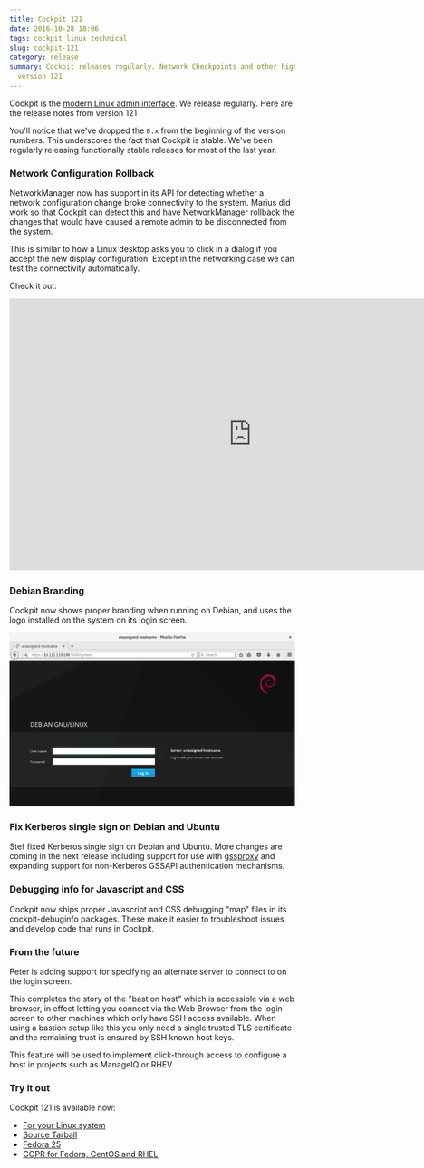 ```yaml
---
title: Cockpit 121
date: 2016-10-28 18:06
tags: cockpit linux technical
slug: cockpit-121
category: release
summary: Cockpit releases regularly. Network Checkpoints and other highlights from
  version 121
---
```


Cockpit is the [modern Linux admin interface](https://cockpit-project.org/). We release
regularly. Here are the release notes from version 121

You'll notice that we've dropped the ```0.x``` from the beginning of the
version numbers. This underscores the fact that Cockpit is stable. We've been
regularly releasing functionally stable releases for most of the last year.

### Network Configuration Rollback

NetworkManager now has support in its API for detecting whether a network
configuration change broke connectivity to the system. Marius did work
so that Cockpit can detect this and have NetworkManager rollback the
changes that would have caused a remote admin to be disconnected from
the system.

This is similar to how a Linux desktop asks you to click in a dialog
if you accept the new display configuration. Except in the networking
case we can test the connectivity automatically.

Check it out:

<iframe width="853" height="480" src="https://youtube.com/embed/fNIaDl5UR4Q?rel=0" frameborder="0" allowfullscreen></iframe>


### Debian Branding

Cockpit now shows proper branding when running on Debian, and uses the
logo installed on the system on its login screen.

![Virtual Machines](/images/debian-branding.png)

### Fix Kerberos single sign on Debian and Ubuntu

Stef fixed Kerberos single sign on Debian and Ubuntu. More changes are
coming in the next release including support for use with
[gssproxy](https://fedoraproject.org/wiki/Features/gss-proxy) and expanding
support for non-Kerberos GSSAPI authentication mechanisms.


### Debugging info for Javascript and CSS

Cockpit now ships proper Javascript and CSS debugging "map" files in its
cockpit-debuginfo packages. These make it easier to troubleshoot issues
and develop code that runs in Cockpit.

### From the future

Peter is adding support for specifying an alternate server to connect
to on the login screen.

This completes the story of the "bastion host" which is accessible via
a web browser, in effect letting you connect via the Web Browser from
the login screen to other machines which only have SSH access available.
When using a bastion setup like this you only need a single trusted
TLS certificate and the remaining trust is ensured by SSH known host keys.

This feature will be used to implement click-through access to configure a host
in projects such as ManageIQ or RHEV.

### Try it out

Cockpit 121 is available now:

 * [For your Linux system](https://cockpit-project.org/running.html)
 * [Source Tarball](https://github.com/cockpit-project/cockpit/releases/tag/121)
 * [Fedora 25](https://bodhi.fedoraproject.org/updates/cockpit-121-1.fc25)
 * [COPR for Fedora, CentOS and RHEL](https://copr.fedoraproject.org/coprs/g/cockpit/cockpit-preview/)
